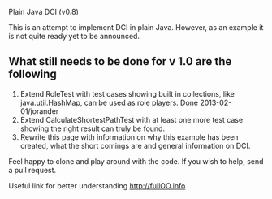 Plain Java DCI (v0.8)

This is an attempt to implement DCI in plain Java. However, as an example it is not quite ready yet to be announced.

What still needs to be done for v 1.0 are the following
--------------------------------------------------------
1. Extend RoleTest with test cases showing built in collections, like java.util.HashMap, can be used as role players. Done 2013-02-01/jorander
2. Extend CalculateShortestPathTest with at least one more test case showing the right result can truly be found.
3. Rewrite this page with information on why this example has been created, what the short comings are and general
information on DCI.

Feel happy to clone and play around with the code. If you wish to help, send a pull request.

Useful link for better understanding
http://fullOO.info